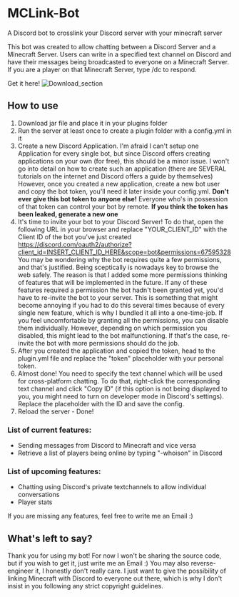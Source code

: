 # MCLink-Bot
A Discord bot to crosslink your Discord server with your minecraft server

This bot was created to allow chatting between a Discord Server and a Minecraft Server.
Users can write in a specified text channel on Discord and have their messages being broadcasted to everyone on a Minecraft Server. If you are a player on that Minecraft Server, type /dc <your Message> to respond.
  
  Get it here!
  ![Download_section](https://img.shields.io/github/downloads/zerklickt/mclink-bot/total?color=brightgreen&label=All%20downloads)

## How to use
1. Download jar file and place it in your plugins folder
2. Run the server at least once to create a plugin folder with a config.yml in it
3. Create a new Discord Application. I'm afraid I can't setup one Application for every single bot, but since Discord offers creating applications on your own (for free), this should be a minor issue. I won't go into detail on how to create such an application (there are SEVERAL tutorials on the internet and Discord offers a guide by themselves)
However, once you created a new application, create a new bot user and copy the bot token, you'll need it later inside your config.yml. **Don't ever give this bot token to anyone else!** Everyone who's in possession of that token can control your bot by remote. **If you think the token has been leaked, generate a new one**
4. It's time to invite your bot to your Discord Server! To do that, open the following URL in your browser and replace "YOUR_CLIENT_ID" with the Client ID of the bot you've just created 
https://discord.com/oauth2/authorize?client_id=INSERT_CLIENT_ID_HERE&scope=bot&permissions=67595328 
You may be wondering why the bot requires quite a few permissions, and that's justified. Being sceptically is nowadays key to browse the web safely. The reason is that I added some more permissions thinking of features that will be implemented in the future. If any of these features required a permission the bot hadn't been granted yet, you'd have to re-invite the bot to your server. This is something that might become annoying if you had to do this several times because of every single new feature, which is why I bundled it all into a one-time-job. If you feel uncomfortable by granting all the permissions, you can disable them individually. However, depending on which permission you disabled, this might lead to the bot malfunctioning. If that's the case, re-invite the bot with more permissions should do the job.
5. After you created the application and copied the token, head to the plugin.yml file and replace the "token" placeholder with your personal token.
6. Almost done! You need to specify the text channel which will be used for cross-platform chatting. To do that, right-click the corresponding text channel and click "Copy ID" (if this option is not being displayed to you, you might need to turn on developer mode in Discord's settings). Replace the placeholder with the ID and save the config.
7. Reload the server - Done!


### List of current features:
- Sending messages from Discord to Minecraft and vice versa
- Retrieve a list of players being online by typing "-whoison" in Discord

### List of upcoming features:
- Chatting using Discord's private textchannels to allow individual conversations
- Player stats

If you are missing any features, feel free to write me an Email :)

## What's left to say?
Thank you for using my bot! For now I won't be sharing the source code, but if you wish to get it, just write me an Email :) You may also reverse-engineer it, I honestly don't really care. I just want to give the possibility of linking Minecraft with Discord to everyone out there, which is why I don't insist in you following any strict copyright guidelines.
